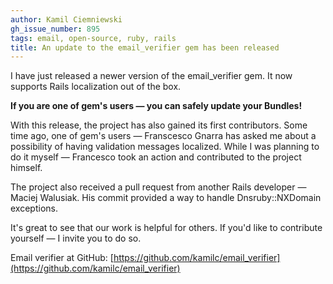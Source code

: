```yaml
---
author: Kamil Ciemniewski
gh_issue_number: 895
tags: email, open-source, ruby, rails
title: An update to the email_verifier gem has been released
---
```




I have just released a newer version of the email_verifier gem. It now supports Rails localization out of the box.

**If you are one of gem's users — you can safely update your Bundles!**

With this release, the project has also gained its first contributors. Some time ago, one of gem's users — Franscesco Gnarra has asked me about a possibility of having validation messages localized. While I was planning to do it myself — Francesco took an action and contributed to the project himself.

The project also received a pull request from another Rails developer — Maciej Walusiak. His commit provided a way to handle Dnsruby::NXDomain exceptions.

It's great to see that our work is helpful for others. If you'd like to contribute yourself — I invite you to do so.

Email verifier at GitHub: [https://github.com/kamilc/email_verifier](https://github.com/kamilc/email_verifier)


